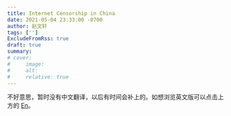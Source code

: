 ```yaml
---
title: Internet Censorship in China
date: 2021-05-04 23:33:00 -0700
author: 赵文轩
tags: ['']
ExcludeFromRss: true
draft: true
summary: 
# cover:
#     image: 
#     alt: 
#     relative: true
---
```

不好意思，暂时没有中文翻译，以后有时间会补上的。如想浏览英文版可以点击上方的 <ins>En</ins>。